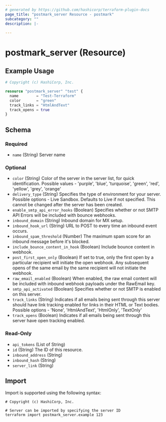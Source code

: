 ```yaml
---
# generated by https://github.com/hashicorp/terraform-plugin-docs
page_title: "postmark_server Resource - postmark"
subcategory: ""
description: |-
  
---
```


# postmark_server (Resource)



## Example Usage

```terraform
# Copyright (c) HashiCorp, Inc.

resource "postmark_server" "test" {
  name        = "Test-Terraform"
  color       = "green"
  track_links = "HtmlAndText"
  track_opens = true
}
```

<!-- schema generated by tfplugindocs -->
## Schema

### Required

- `name` (String) Server name

### Optional

- `color` (String) Color of the server in the server list, for quick identification. Possible values - 'purple', 'blue', 'turquoise', 'green', 'red', 'yellow', 'grey', 'orange'
- `delivery_type` (String) Specifies the type of environment for your server. Possible options - Live Sandbox. Defaults to Live if not specified. This cannot be changed after the server has been created.
- `enable_smtp_api_error_hooks` (Boolean) Specifies whether or not SMTP API Errors will be included with bounce webhooks.
- `inbound_domain` (String) Inbound domain for MX setup.
- `inbound_hook_url` (String) URL to POST to every time an inbound event occurs.
- `inbound_spam_threshold` (Number) The maximum spam score for an inbound message before it's blocked.
- `include_bounce_content_in_hook` (Boolean) Include bounce content in webhook.
- `post_first_open_only` (Boolean) If set to true, only the first open by a particular recipient will initiate the open webhook. Any subsequent opens of the same email by the same recipient will not initiate the webhook.
- `raw_email_enabled` (Boolean) When enabled, the raw email content will be included with inbound webhook payloads under the RawEmail key.
- `smtp_api_activated` (Boolean) Specifies whether or not SMTP is enabled on this server.
- `track_links` (String) Indicates if all emails being sent through this server should have link tracking enabled for links in their HTML or Text bodies. Possible options - 'None', 'HtmlAndText', 'HtmlOnly', 'TextOnly'
- `track_opens` (Boolean) Indicates if all emails being sent through this server have open tracking enabled.

### Read-Only

- `api_tokens` (List of String)
- `id` (String) The ID of this resource.
- `inbound_address` (String)
- `inbound_hash` (String)
- `server_link` (String)

## Import

Import is supported using the following syntax:

```shell
# Copyright (c) HashiCorp, Inc.

# Server can be imported by specifying the server ID
terraform import postmark_server.example 123
```
